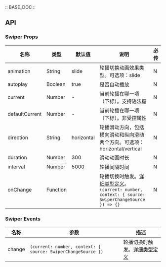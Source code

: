 :: BASE_DOC ::

## API

### Swiper Props

名称 | 类型 | 默认值 | 说明 | 必传
-- | -- | -- | -- | --
animation | String | slide | 轮播切换动画效果类型。可选项：slide | N
autoplay | Boolean | true | 是否自动播放 | N
current | Number | - | 当前轮播在哪一项（下标）。支持语法糖 | N
defaultCurrent | Number | - | 当前轮播在哪一项（下标）。非受控属性 | N
direction | String | horizontal | 轮播滑动方向，包括横向滑动和纵向滑动两个方向。可选项：horizontal/vertical | N
duration | Number | 300 | 滑动动画时长 | N
interval | Number | 5000 | 轮播间隔时间 | N
onChange | Function |  | 轮播切换时触发。[详细类型定义](https://github.com/TDesignOteam/tdesign-vue/tree/develop/src/swiper/type.ts)。`(current: number, context: { source: SwiperChangeSource }) => {}` | N

### Swiper Events

名称 | 参数 | 描述
-- | -- | --
change | `(current: number, context: { source: SwiperChangeSource })` | 轮播切换时触发。[详细类型定义](https://github.com/TDesignOteam/tdesign-vue/tree/develop/src/swiper/type.ts)

